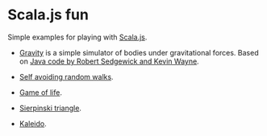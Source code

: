 # Scala.js fun
Simple examples for playing with [Scala.js](https://www.scala-js.org/).

* [Gravity](https://ppgllrd.github.io/ScalaJS.fun/index.html?0) is a simple simulator of bodies under gravitational 
  forces. Based on [Java code by Robert Sedgewick and Kevin Wayne](https://introcs.cs.princeton.edu/java/34nbody/).

* [Self avoiding random walks](https://ppgllrd.github.io/ScalaJS.fun/index.html?1).

* [Game of life](https://ppgllrd.github.io/ScalaJS.fun/index.html?2).

* [Sierpinski triangle](https://ppgllrd.github.io/ScalaJS.fun/index.html?3).

* [Kaleido](https://ppgllrd.github.io/ScalaJS.fun/index.html?4).